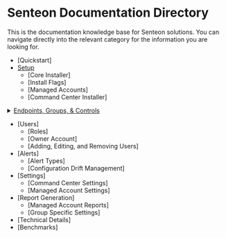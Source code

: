 # Senteon Documentation Directory
This is the documentation knowledge base for Senteon solutions. You can navigate directly into the relevant category for the information you are looking for. 


- [Quickstart]
- [Setup](installation.md)
  - [Core Installer]
  - [Install Flags]
  - [Managed Accounts]
  - [Command Center Installer]
<details>
  <summary><a href=EndpointConfiguration.md> Endpoints, Groups, & Controls</a></summary>
  <ul>
    <li><a href=EndpointConfiguration.md#controls>Controls</a>
      <ul>
        <li><a href=EndpointConfiguration.md#configuration-sets>Configuration Sets</a></li>
        <li><a href=EndpointConfiguration.md#control-information>Control Information</a></li>
        <li><a href=EndpointConfiguration.md#changing-configurations.md>Changing Configurations</a></li>
      </ul>
    </li>
  </ul>
  - [Endpoints](EndpointConfiguration.md#endpoints)
      - [Endpoint Listing](EndpointConfigurations.md#endpoint-listing)
      - [Endpoint Information](EndpointConfigurations.md#endpoint-information)
      - [Modifying Endpoints](EndpointConfigurations.md#modifying-endpoints)
        - [Changing Groups](EndpointConfigurations.md#changing-groups)
        - [Changing Controls](EndpointConfigurations.md#changing-controls)
      - [Endpoint States](EndpointConfigurations.md#endpoint-states)
    - [Groups](EndpointConfiguration.md#groups)
      - [Group Info](EndpointConfigurations.md#group-info)
      - [Group Modification](EndpointConfigurations.md#group-modification)
        - [Moving Endpoints](EndpointConfigurations.md#moving-endpoints)
        - [Making Exception Groups](EndpointConfigurations.md#making-exception-groups)
        - [Merging Exception Groups](EndpointConfigurations.md#merging-exception-groups)
        - [Converting Exception Groups to Management](EndpointConfigurations.md#converting-exception-groups)
        - [Individual Control Modification](EndpointConfigurations.md#individual-control-modification)
        - [New Management Group Creation](EndpointConfigurations.md#new-management-group-creation)
    - [Endpoint Setup](EndpointConfiguration.md#setup)
      - [Evaluation](EndpointConfigurations.md#evaluation)
      - [Finalization Wizard](EndpointConfigurations.md#finalization-wizard)
</details>

- [Users]
  - [Roles]
  - [Owner Account]
  - [Adding, Editing, and Removing Users]
- [Alerts]
  - [Alert Types]
  - [Configuration Drift Management]
- [Settings]
  - [Command Center Settings]
  - [Managed Account Settings]
- [Report Generation]
  - [Managed Account Reports]
  - [Group Specific Settings] 
- [Technical Details]
-   [Benchmarks]
